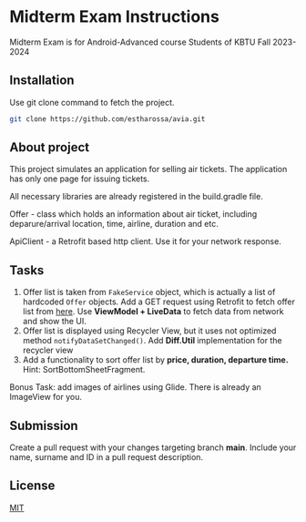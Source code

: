 # Midterm Exam Instructions

Midterm Exam is for Android-Advanced course Students of KBTU Fall 2023-2024

## Installation

Use git clone command to fetch the project.

```bash
git clone https://github.com/estharossa/avia.git
```

## About project

This project simulates an application for selling air tickets. The application has only one page for issuing tickets.

All necessary libraries are already registered in the build.gradle file.

Offer - class which holds an information about air ticket, including deparure/arrival location, time, airline, duration and etc.

ApiClient - a Retrofit based http client. Use it for your network response.


## Tasks

1. Offer list is taken from `FakeService` object, which is actually a list of hardcoded `Offer` objects. Add a GET request using Retrofit to fetch offer list from [here](https://my-json-server.typicode.com/estharossa/android-avia-db/db). Use **ViewModel + LiveData** to fetch data from network and show the UI.
2. Offer list is displayed using Recycler View, but it uses not optimized method `notifyDataSetChanged()`. Add **Diff.Util** implementation for the recycler view
3. Add a functionality to sort offer list by **price, duration, departure time.** 
Hint: SortBottomSheetFragment.

Bonus Task: add images of airlines using Glide. There is already an ImageView for you.

## Submission

Create a pull request with your changes targeting branch **main**. 
Include your name, surname and ID in a pull request description.

## License

[MIT](https://choosealicense.com/licenses/mit/)
